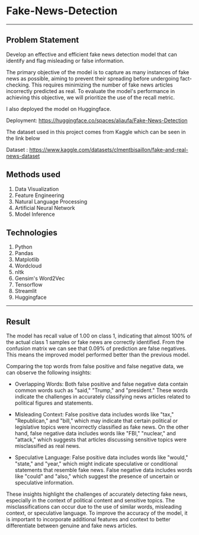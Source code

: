 # Fake-News-Detection
___

## Problem Statement
Develop an effective and efficient fake news detection model that can identify and flag misleading or false information.

The primary objective of the model is to capture as many instances of fake news as possible, aiming to prevent their spreading before undergoing fact-checking. This requires minimizing the number of fake news articles incorrectly predicted as real. To evaluate the model's performance in achieving this objective, we will prioritize the use of the recall metric.

I also deployed the model on Huggingface.

Deployment: https://huggingface.co/spaces/aliaufa/Fake-News-Detection

The dataset used in this project comes from Kaggle which can be seen in the link below

Dataset : https://www.kaggle.com/datasets/clmentbisaillon/fake-and-real-news-dataset

## Methods used
1. Data Visualization
2. Feature Engineering
3. Natural Language Processing
4. Artificial Neural Network
5. Model Inference

## Technologies
1. Python
2. Pandas
3. Matplotlib
4. Wordcloud
5. nltk
6. Gensim's Word2Vec
7. Tensorflow
8. Streamlit
9. Huggingface

---

## Result

The model has recall value of 1.00 on class 1, indicating that almost 100% of the actual class 1 samples or fake news are correctly identified. From the confusion matrix we can see that 0.09% of prediction are false negatives. This means the improved model performed better than the previous model.

Comparing the top words from false positive and false negative data, we can observe the following insights:

- Overlapping Words: Both false positive and false negative data contain common words such as "said," "Trump," and "president." These words indicate the challenges in accurately classifying news articles related to political figures and statements.

- Misleading Context: False positive data includes words like "tax," "Republican," and "bill," which may indicate that certain political or legislative topics were incorrectly classified as fake news. On the other hand, false negative data includes words like "FBI," "nuclear," and "attack," which suggests that articles discussing sensitive topics were misclassified as real news.

- Speculative Language: False positive data includes words like "would," "state," and "year," which might indicate speculative or conditional statements that resemble fake news. False negative data includes words like "could" and "also," which suggest the presence of uncertain or speculative information.

These insights highlight the challenges of accurately detecting fake news, especially in the context of political content and sensitive topics. The misclassifications can occur due to the use of similar words, misleading context, or speculative language. To improve the accuracy of the model, it is important to incorporate additional features and context to better differentiate between genuine and fake news articles.
